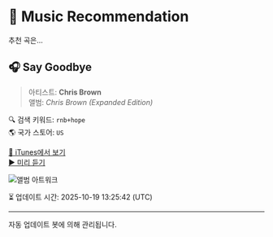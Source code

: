 
# 🎵 Music Recommendation

추천 곡은...

## 🎧 Say Goodbye  
> 아티스트: **Chris Brown**  
> 앨범: _Chris Brown (Expanded Edition)_  

🔍 검색 키워드: `rnb+hope`  
🌎 국가 스토어: `US`

[🔗 iTunes에서 보기](https://music.apple.com/us/album/say-goodbye/323098604?i=323098618&uo=4)  
[▶️ 미리 듣기](https://audio-ssl.itunes.apple.com/itunes-assets/AudioPreview221/v4/7e/18/da/7e18daeb-b13f-d14b-dc86-eac2f89b2afa/mzaf_5342165827779619326.plus.aac.p.m4a)

![앨범 아트워크](https://is1-ssl.mzstatic.com/image/thumb/Music115/v4/a6/2f/a7/a62fa746-9e76-0789-76b6-919019807d8a/828768451052.jpg/100x100bb.jpg)

⏳ 업데이트 시간: 2025-10-19 13:25:42 (UTC)

---
자동 업데이트 봇에 의해 관리됩니다.
